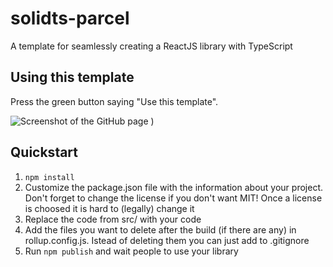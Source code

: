 # solidts-parcel

A template for seamlessly creating a ReactJS library with TypeScript

## Using this template

Press the green button saying "Use this template".

![Screenshot of the GitHub page](https://user-images.githubusercontent.com/62714153/166173528-cd4a6ff3-504e-4578-ad6e-e4a34ba86ad8.png)
)

## Quickstart

1. `npm install`
2. Customize the package.json file with the information about your project. Don't forget to change the license if you don't want MIT! Once a license is choosed it is hard to (legally) change it
3. Replace the code from src/ with your code
4. Add the files you want to delete after the build (if there are any) in rollup.config.js. Istead of deleting them you can just add to .gitignore
5. Run `npm publish` and wait people to use your library
